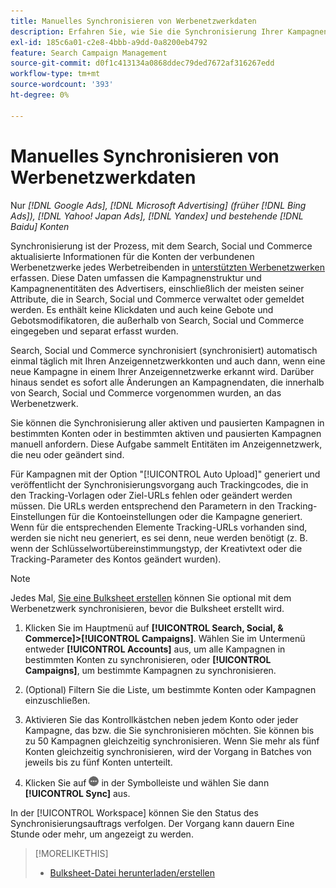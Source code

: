 ```yaml
---
title: Manuelles Synchronisieren von Werbenetzwerkdaten
description: Erfahren Sie, wie Sie die Synchronisierung Ihrer Kampagnenstruktur und Kampagnenentitäten für unterstützte Anzeigennetzwerke manuell mit Triggern durchführen.
exl-id: 185c6a01-c2e8-4bbb-a9dd-0a8200eb4792
feature: Search Campaign Management
source-git-commit: d0f1c413134a0868ddec79ded7672af316267edd
workflow-type: tm+mt
source-wordcount: '393'
ht-degree: 0%

---
```


# Manuelles Synchronisieren von Werbenetzwerkdaten

Nur *[!DNL Google Ads], [!DNL Microsoft Advertising] (früher [!DNL Bing Ads]), [!DNL Yahoo! Japan Ads], [!DNL Yandex] und bestehende [!DNL Baidu] Konten*

Synchronisierung ist der Prozess, mit dem Search, Social und Commerce aktualisierte Informationen für die Konten der verbundenen Werbenetzwerke jedes Werbetreibenden in [unterstützten Werbenetzwerken](/help/search-social-commerce/introduction/supported-inventory.md) erfassen. Diese Daten umfassen die Kampagnenstruktur und Kampagnenentitäten des Advertisers, einschließlich der meisten seiner Attribute, die in Search, Social und Commerce verwaltet oder gemeldet werden. Es enthält keine Klickdaten und auch keine Gebote und Gebotsmodifikatoren, die außerhalb von Search, Social und Commerce eingegeben und separat erfasst wurden.

Search, Social und Commerce synchronisiert (synchronisiert) automatisch einmal täglich mit Ihren Anzeigennetzwerkkonten und auch dann, wenn eine neue Kampagne in einem Ihrer Anzeigennetzwerke erkannt wird. Darüber hinaus sendet es sofort alle Änderungen an Kampagnendaten, die innerhalb von Search, Social und Commerce vorgenommen wurden, an das Werbenetzwerk.

Sie können die Synchronisierung aller aktiven und pausierten Kampagnen in bestimmten Konten oder in bestimmten aktiven und pausierten Kampagnen manuell anfordern. Diese Aufgabe sammelt Entitäten im Anzeigennetzwerk, die neu oder geändert sind.

Für Kampagnen mit der Option &quot;[!UICONTROL Auto Upload]&quot; generiert und veröffentlicht der Synchronisierungsvorgang auch Trackingcodes, die in den Tracking-Vorlagen oder Ziel-URLs fehlen oder geändert werden müssen. Die URLs werden entsprechend den Parametern in den Tracking-Einstellungen für die Kontoeinstellungen oder die Kampagne generiert. Wenn für die entsprechenden Elemente Tracking-URLs vorhanden sind, werden sie nicht neu generiert, es sei denn, neue werden benötigt (z. B. wenn der Schlüsselwortübereinstimmungstyp, der Kreativtext oder die Tracking-Parameter des Kontos geändert wurden).

>[!NOTE]
>
>Jedes Mal, [ Sie eine Bulksheet erstellen](/help/search-social-commerce/campaign-management/bulksheets/bulksheet-download.md) können Sie optional mit dem Werbenetzwerk synchronisieren, bevor die Bulksheet erstellt wird.

1. Klicken Sie im Hauptmenü auf **[!UICONTROL Search, Social, & Commerce]>[!UICONTROL Campaigns]**. Wählen Sie im Untermenü entweder **[!UICONTROL Accounts]** aus, um alle Kampagnen in bestimmten Konten zu synchronisieren, oder **[!UICONTROL Campaigns]**, um bestimmte Kampagnen zu synchronisieren.

1. (Optional) Filtern Sie die Liste, um bestimmte Konten oder Kampagnen einzuschließen.

1. Aktivieren Sie das Kontrollkästchen neben jedem Konto oder jeder Kampagne, das bzw. die Sie synchronisieren möchten. Sie können bis zu 50 Kampagnen gleichzeitig synchronisieren. Wenn Sie mehr als fünf Konten gleichzeitig synchronisieren, wird der Vorgang in Batches von jeweils bis zu fünf Konten unterteilt.

1. Klicken Sie auf ![**Mehr**](/help/search-social-commerce/assets/more.png " Mehr") in der Symbolleiste und wählen Sie dann **[!UICONTROL Sync]** aus.

In der [!UICONTROL Workspace] können Sie den Status des Synchronisierungsauftrags verfolgen. Der Vorgang kann dauern
Eine Stunde oder mehr, um angezeigt zu werden.

>[!MORELIKETHIS]
>
>* [Bulksheet-Datei herunterladen/erstellen](/help/search-social-commerce/campaign-management/bulksheets/bulksheet-download.md)
